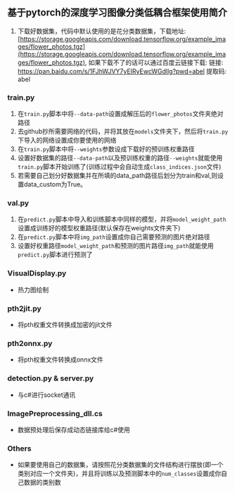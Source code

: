 ## 基于pytorch的深度学习图像分类低耦合框架使用简介
1. 下载好数据集，代码中默认使用的是花分类数据集，下载地址: [https://storage.googleapis.com/download.tensorflow.org/example_images/flower_photos.tgz](https://storage.googleapis.com/download.tensorflow.org/example_images/flower_photos.tgz),
如果下载不了的话可以通过百度云链接下载: 链接: https://pan.baidu.com/s/1FJhWJVY7yEIRyEwcWGdllg?pwd=abel 提取码: abel 
### train.py
1. 在`train.py`脚本中将`--data-path`设置成解压后的`flower_photos`文件夹绝对路径
2. 去github抄所需要网络的代码，并将其放在`models`文件夹下，然后将`train.py`下导入的网络设置成你要使用的网络
3. 在`train.py`脚本中将`--weights`参数设成下载好的预训练权重路径
4. 设置好数据集的路径`--data-path`以及预训练权重的路径`--weights`就能使用`train.py`脚本开始训练了(训练过程中会自动生成`class_indices.json`文件)
5. 若需要自己划分好数据集并在所填的data_path路径后划分为train和val,则设置data_custom为True。
### val.py
1. 在`predict.py`脚本中导入和训练脚本中同样的模型，并将`model_weight_path`设置成训练好的模型权重路径(默认保存在weights文件夹下)
2. 在`predict.py`脚本中将`img_path`设置成你自己需要预测的图片绝对路径
3. 设置好权重路径`model_weight_path`和预测的图片路径`img_path`就能使用`predict.py`脚本进行预测了
### VisualDisplay.py
+ 热力图绘制
### pth2jit.py
+ 将pth权重文件转换成加密的jit文件
### pth2onnx.py
+ 将pth权重文件转换成onnx文件
### detection.py & server.py
+ 与c#进行socket通讯
### ImagePreprocessing_dll.cs
+ 数据预处理后保存成动态链接库给c#使用
### Others
+ 如果要使用自己的数据集，请按照花分类数据集的文件结构进行摆放(即一个类别对应一个文件夹)，并且将训练以及预测脚本中的`num_classes`设置成你自己数据的类别数
